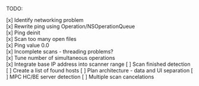 TODO:

[x] Identify networking problem    
[x] Rewrite ping using Operation/NSOperationQueue   
[x] Ping deinit   
[x] Scan too many open files    
[x] Ping value 0.0  
[x] Incomplete scans - threading problems?   
[x] Tune number of simultaneous operations     
[x] Integrate base IP address into scanner range
[ ] Scan finished detection  
[ ] Create a list of found hosts 
[ ] Plan architecture - data and UI separation
[ ] MPC HC/BE server detection
[ ] Multiple scan cancelations